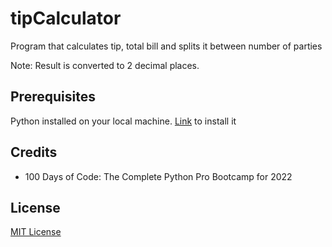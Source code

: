# tipCalculator

Program that calculates tip, total bill and splits it between number of parties

Note: Result is converted to 2 decimal places.

<!-- Add images/gifs -->
<!-- ![codename-generator](https://github.com/mariemueller-codes/python-mini-projects/blob/main/assets/xxx.gif) -->

## Prerequisites

Python installed on your local machine.
[Link](https://www.python.org/downloads/) to install it

## Credits
* 100 Days of Code: The Complete Python Pro Bootcamp for 2022

<!-- ## Usage
```
python helloWorld.py
```

The final result will be printed on the screen as:

```
Hello World!
``` -->

## License
[MIT License](https://github.com/mariemueller-codes/python-mini-projects/LICENSE.txt)